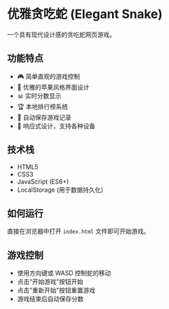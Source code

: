# 优雅贪吃蛇 (Elegant Snake)

一个具有现代设计感的贪吃蛇网页游戏。

## 功能特点

- 🎮 简单直观的游戏控制
- 🎨 优雅的苹果风格界面设计
- 📊 实时分数显示
- 🏆 本地排行榜系统
- 💾 自动保存游戏记录
- 📱 响应式设计，支持各种设备

## 技术栈

- HTML5
- CSS3
- JavaScript (ES6+)
- LocalStorage (用于数据持久化)

## 如何运行

直接在浏览器中打开 `index.html` 文件即可开始游戏。

## 游戏控制

- 使用方向键或 WASD 控制蛇的移动
- 点击"开始游戏"按钮开始
- 点击"重新开始"按钮重置游戏
- 游戏结束后自动保存分数 